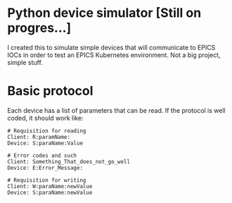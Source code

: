# Python device simulator [Still on progres...]

I created this to simulate simple devices that will communicate to EPICS IOCs in order to test an EPICS Kubernetes environment.
Not a big project, simple stuff.

# Basic protocol

Each device has a list of parameters that can be read.
If the protocol is well coded, it should work like:

```
# Requisition for reading
Client: R:paramName:
Device: S:paraName:Value

# Error codes and such
Client: Something_That_does_not_go_well
Device: E:Error_Message:

# Requisition for writing
Client: W:paraName:newValue
Device: S:paraName:newValue
```
